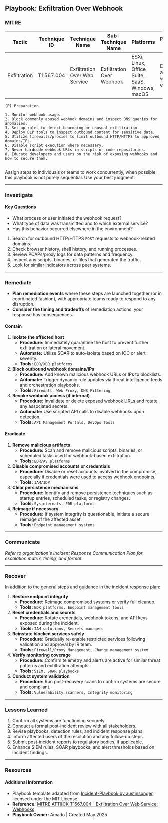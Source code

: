 ## Playbook: Exfiltration Over Webhook
    
### MITRE

| Tactic | Technique ID | Technique Name | Sub-Technique Name | Platforms | Permissions Required |
| ------ | ------------ | -------------- | ------------------ |---------- |--------------------- |
|Exfiltration|T1567.004|Exfiltration Over Web Service|Exfiltration Over Webhook|ESXi, Linux, Office Suite, SaaS, Windows, macOS|Direct access to webhook endpoint|


```
(P) Preparation

1. Monitor webhook usage.
2. Block commonly abused webhook domains and inspect DNS queries for anomalies.
3. Set up rules to detect beaconing or unusual exfiltration.
4. Deploy DLP tools to inspect outbound content for sensitive data.
5. Utilize firewalls/proxies to limit outbound HTTP/HTTPS to approved domains/IPs.
6. Disable script execution where necessary.
7. Never hardcode webhook URLs in scripts or code repositories.
8. Educate developers and users on the risk of exposing webhooks and how to secure them.
 
```
  
Assign steps to individuals or teams to work concurrently, when possible; this playbook is not purely sequential. Use your best judgment.

--------------

### Investigate

#### Key Questions
- What process or user initiated the webhook request?
- What type of data was transmitted and to which external service?
- Has this behavior occurred elsewhere in the environment?

1. Search for outbound HTTP/HTTPS `POST` requests to webhook-related domains.
2. Check browser history, shell history, and running processes.
3. Review PCAPs/proxy logs for data patterns and frequency.
4. Inspect any scripts, binaries, or files that generated the traffic.
5. Look for similar indicators across peer systems.

--------------

### Remediate

* **Plan remediation events** where these steps are launched together (or in coordinated fashion), with appropriate teams ready to respond to any disruption.
* **Consider the timing and tradeoffs** of remediation actions: your response has consequences.

#### Contain

1. **Isolate the affected host**
   - **Procedure:** Immediately quarantine the host to prevent further exfiltration or lateral movement.
   - **Automate:** Utilize SOAR to auto-isolate based on IOC or alert severity.
   - **Tools:** `EDR/XDR platforms`
2. **Block outbound webhook domains/IPs**
   - **Procedure:** Add known malicious webhook URLs or IPs to blocklists.
   - **Automate:** Trigger dynamic rule updates via threat intelligence feeds and orchestration playbooks.
   - **Tools:** `Firewall, Web Proxy, DNS Filtering`
4. **Revoke webhook access (if internal)**
   - **Procedure:** Invalidate or delete exposed webhook URLs and rotate any associated secrets.
   - **Automate:** Use scripted API calls to disable webhooks upon detection.
   - **Tools:** `API Management Portals, DevOps Tools`

#### Eradicate

1. **Remove malicious artifacts**
   - **Procedure:** Scan and remove malicious scripts, binaries, or scheduled tasks used for webhook-based exfiltration.
   - **Tools:** `EDR/AV platforms`
2. **Disable compromised accounts or credentials**
   - **Procedure:** Disable or reset accounts involved in the compromise, especially if credentials were used to access webhook endpoints.
   - **Tools:** `IAM/IDP`
3. **Clear persistence mechanisms**
   - **Procedure:** Identify and remove persistence techniques such as startup entries, scheduled tasks, or registry changes.
   - **Tools:** `Sysinternals, EDR platforms`
4. **Reimage if necessary**
   - **Procedure:** If system integrity is questionable, initiate a secure reimage of the affected asset.
   - **Tools:** `Endpoint management systems`

--------------

### Communicate

*Refer to organization's Incident Response Communication Plan for escalation matrix, timing, and format.*

--------------

### Recover

In addition to the general steps and guidance in the incident response plan:
1. **Restore endpoint integrity**
   - **Procedure:** Reimage compromised systems or verify full cleanup.
   - **Tools:** `EDR platforms, Endpoint management tools`
2. **Reset credentials and secrets**
   - **Procedure:** Rotate credentials, webhook tokens, and API keys exposed during the incident.
   - **Tools:** `IAM solutions, Secrets managers`
3. **Reinstate blocked services safely**
   - **Procedure:** Gradually re-enable restricted services following validation and approval by IR team.
   - **Tools:** `Firewall/Proxy Management, Change management system`
4. **Verify monitoring coverage**
   - **Procedure:** Confirm telemetry and alerts are active for similar threat patterns and exfiltration attempts.
   - **Tools:** `SIEM, SOAR playbooks`
5. **Conduct system validation**
   - **Procedure:** Run post-recovery scans to confirm systems are secure and compliant.
   - **Tools:** `Vulnerability scanners, Integrity monitoring`


--------------
  
### Lessons Learned

1. Confirm all systems are functioning securely.
2. Conduct a formal post-incident review with all stakeholders.
3. Revise playbooks, detection rules, and incident response plans.
4. Inform affected users of the resolution and any follow-up steps.
5. Submit post-incident reports to regulatory bodies, if applicable.
6. Enhance SIEM rules, SOAR playbooks, and alert thresholds based on incident findings.
 
--------------

### Resources

#### Additional Information

- Playbook template adapted from [Incident-Playbook by austinsonger](https://github.com/austinsonger/Incident-Playbook), licensed under the MIT License.
- **Reference:** [MITRE ATT&CK T1567.004 - Exfiltration Over Web Service: Webhooks](https://attack.mitre.org/techniques/T1567/004/)
- **Playbook Owner:** Amado | Created May 2025


